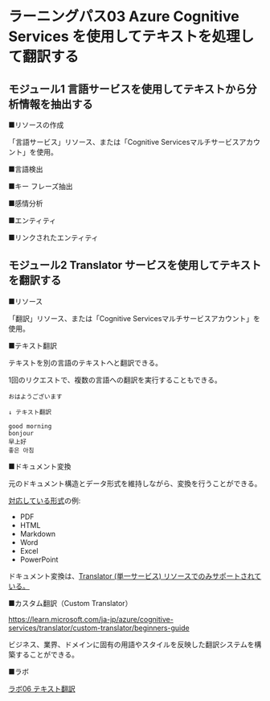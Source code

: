 # ラーニングパス03 Azure Cognitive Services を使用してテキストを処理して翻訳する

## モジュール1 言語サービスを使用してテキストから分析情報を抽出する

■リソースの作成

「言語サービス」リソース、または「Cognitive Servicesマルチサービスアカウント」を使用。

■言語検出

■キー フレーズ抽出

■感情分析

■エンティティ

■リンクされたエンティティ

## モジュール2 Translator サービスを使用してテキストを翻訳する

■リソース

「翻訳」リソース、または「Cognitive Servicesマルチサービスアカウント」を使用。


■テキスト翻訳

テキストを別の言語のテキストへと翻訳できる。

1回のリクエストで、複数の言語への翻訳を実行することもできる。

```
おはようございます

↓ テキスト翻訳

good morning
bonjour
早上好
좋은 아침
```

■ドキュメント変換


元のドキュメント構造とデータ形式を維持しながら、変換を行うことができる。

[対応している形式](https://learn.microsoft.com/ja-jp/azure/cognitive-services/translator/document-translation/overview#supported-document-formats)の例:

- PDF
- HTML
- Markdown
- Word
- Excel
- PowerPoint

ドキュメント変換は、[Translator (単一サービス) リソースでのみサポートされている。](https://learn.microsoft.com/ja-jp/azure/cognitive-services/translator/document-translation/quickstarts/get-started-with-rest-api?pivots=programming-language-csharp#prerequisites)

■カスタム翻訳（Custom Translator）

https://learn.microsoft.com/ja-jp/azure/cognitive-services/translator/custom-translator/beginners-guide

ビジネス、業界、ドメインに固有の用語やスタイルを反映した翻訳システムを構築することができる。

■ラボ

[ラボ06 テキスト翻訳](lab06.md)
